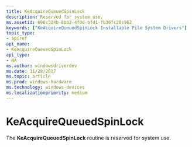 ```yaml
---
title: KeAcquireQueuedSpinLock
description: Reserved for system use.
ms.assetid: 696c324b-8bb2-4f0d-bfd1-fb36fc20c962
keywords: ["KeAcquireQueuedSpinLock Installable File System Drivers"]
topic_type:
- apiref
api_name:
- KeAcquireQueuedSpinLock
api_type:
- NA
ms.author: windowsdriverdev
ms.date: 11/28/2017
ms.topic: article
ms.prod: windows-hardware
ms.technology: windows-devices
ms.localizationpriority: medium
---
```


# KeAcquireQueuedSpinLock





The **KeAcquireQueuedSpinLock** routine is reserved for system use.

 

 





